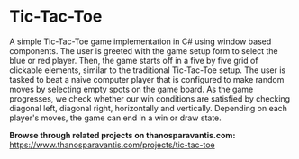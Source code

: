 # Tic-Tac-Toe  
A simple Tic-Tac-Toe game implementation in C# using window based components. The user is greeted with the game setup form to select the blue or red player. Then, the game starts off in a five by five grid of clickable elements, similar to the traditional Tic-Tac-Toe setup. The user is tasked to beat a naive computer player that is configured to make random moves by selecting empty spots on the game board. As the game progresses, we check whether our win conditions are satisfied by checking diagonal left, diagonal right, horizontally and vertically. Depending on each player's moves, the game can end in a win or draw state.

**Browse through related projects on thanosparavantis.com:**  
https://www.thanosparavantis.com/projects/tic-tac-toe

